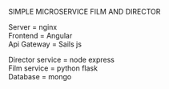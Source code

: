 SIMPLE MICROSERVICE FILM AND DIRECTOR

Server = nginx\
Frontend = Angular\
Api Gateway = Sails js

Director service = node express\
Film service = python flask\
Database = mongo
